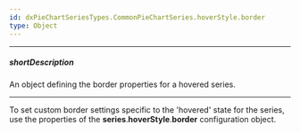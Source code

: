 ```yaml
---
id: dxPieChartSeriesTypes.CommonPieChartSeries.hoverStyle.border
type: Object
---
```

---
##### shortDescription
An object defining the border properties for a hovered series.

---
To set custom border settings specific to the 'hovered' state for the series, use the properties of the **series**.**hoverStyle**.**border** configuration object.